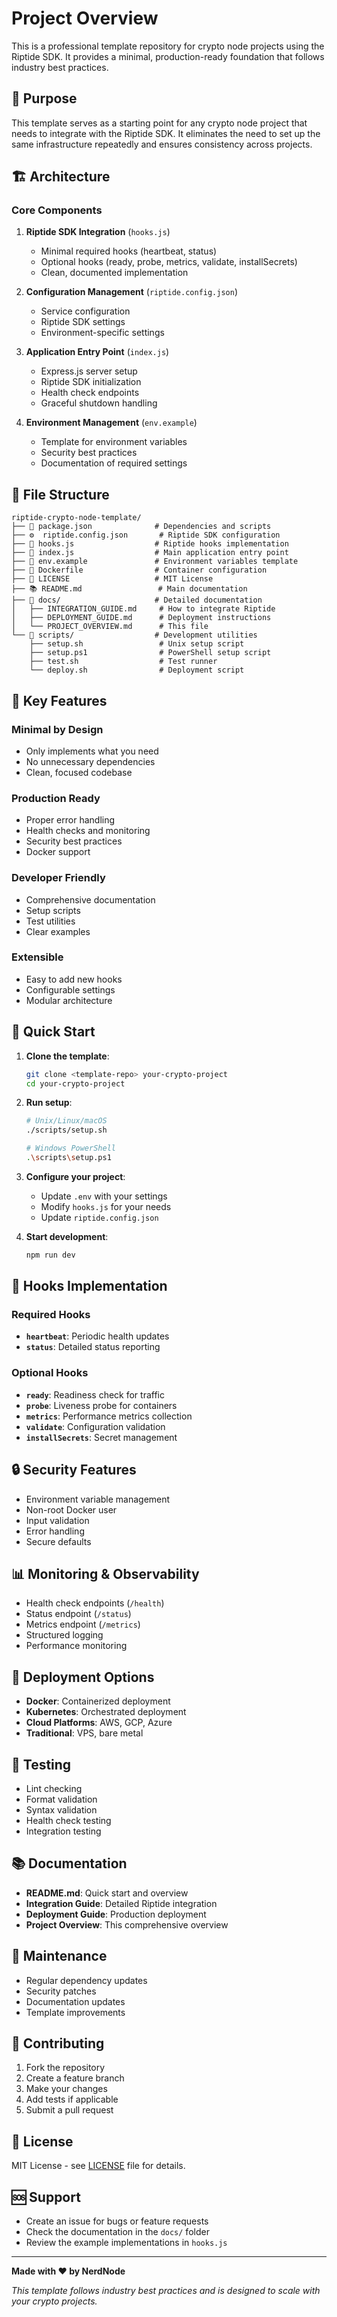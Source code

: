 # Project Overview

This is a professional template repository for crypto node projects using the Riptide SDK. It provides a minimal, production-ready foundation that follows industry best practices.

## 🎯 Purpose

This template serves as a starting point for any crypto node project that needs to integrate with the Riptide SDK. It eliminates the need to set up the same infrastructure repeatedly and ensures consistency across projects.

## 🏗️ Architecture

### Core Components

1. **Riptide SDK Integration** (`hooks.js`)
   - Minimal required hooks (heartbeat, status)
   - Optional hooks (ready, probe, metrics, validate, installSecrets)
   - Clean, documented implementation

2. **Configuration Management** (`riptide.config.json`)
   - Service configuration
   - Riptide SDK settings
   - Environment-specific settings

3. **Application Entry Point** (`index.js`)
   - Express.js server setup
   - Riptide SDK initialization
   - Health check endpoints
   - Graceful shutdown handling

4. **Environment Management** (`env.example`)
   - Template for environment variables
   - Security best practices
   - Documentation of required settings

## 📁 File Structure

```
riptide-crypto-node-template/
├── 📄 package.json              # Dependencies and scripts
├── ⚙️  riptide.config.json       # Riptide SDK configuration
├── 🎣 hooks.js                  # Riptide hooks implementation
├── 🚀 index.js                  # Main application entry point
├── 🔧 env.example               # Environment variables template
├── 🐳 Dockerfile                # Container configuration
├── 📄 LICENSE                   # MIT License
├── 📚 README.md                 # Main documentation
├── 📁 docs/                     # Detailed documentation
│   ├── INTEGRATION_GUIDE.md     # How to integrate Riptide
│   ├── DEPLOYMENT_GUIDE.md      # Deployment instructions
│   └── PROJECT_OVERVIEW.md      # This file
└── 📁 scripts/                  # Development utilities
    ├── setup.sh                 # Unix setup script
    ├── setup.ps1                # PowerShell setup script
    ├── test.sh                  # Test runner
    └── deploy.sh                # Deployment script
```

## 🔧 Key Features

### Minimal by Design
- Only implements what you need
- No unnecessary dependencies
- Clean, focused codebase

### Production Ready
- Proper error handling
- Health checks and monitoring
- Security best practices
- Docker support

### Developer Friendly
- Comprehensive documentation
- Setup scripts
- Test utilities
- Clear examples

### Extensible
- Easy to add new hooks
- Configurable settings
- Modular architecture

## 🚀 Quick Start

1. **Clone the template**:
   ```bash
   git clone <template-repo> your-crypto-project
   cd your-crypto-project
   ```

2. **Run setup**:
   ```bash
   # Unix/Linux/macOS
   ./scripts/setup.sh
   
   # Windows PowerShell
   .\scripts\setup.ps1
   ```

3. **Configure your project**:
   - Update `.env` with your settings
   - Modify `hooks.js` for your needs
   - Update `riptide.config.json`

4. **Start development**:
   ```bash
   npm run dev
   ```

## 🎣 Hooks Implementation

### Required Hooks
- **`heartbeat`**: Periodic health updates
- **`status`**: Detailed status reporting

### Optional Hooks
- **`ready`**: Readiness check for traffic
- **`probe`**: Liveness probe for containers
- **`metrics`**: Performance metrics collection
- **`validate`**: Configuration validation
- **`installSecrets`**: Secret management

## 🔒 Security Features

- Environment variable management
- Non-root Docker user
- Input validation
- Error handling
- Secure defaults

## 📊 Monitoring & Observability

- Health check endpoints (`/health`)
- Status endpoint (`/status`)
- Metrics endpoint (`/metrics`)
- Structured logging
- Performance monitoring

## 🚀 Deployment Options

- **Docker**: Containerized deployment
- **Kubernetes**: Orchestrated deployment
- **Cloud Platforms**: AWS, GCP, Azure
- **Traditional**: VPS, bare metal

## 🧪 Testing

- Lint checking
- Format validation
- Syntax validation
- Health check testing
- Integration testing

## 📚 Documentation

- **README.md**: Quick start and overview
- **Integration Guide**: Detailed Riptide integration
- **Deployment Guide**: Production deployment
- **Project Overview**: This comprehensive overview

## 🔄 Maintenance

- Regular dependency updates
- Security patches
- Documentation updates
- Template improvements

## 🤝 Contributing

1. Fork the repository
2. Create a feature branch
3. Make your changes
4. Add tests if applicable
5. Submit a pull request

## 📄 License

MIT License - see [LICENSE](LICENSE) file for details.

## 🆘 Support

- Create an issue for bugs or feature requests
- Check the documentation in the `docs/` folder
- Review the example implementations in `hooks.js`

---

**Made with ❤️ by NerdNode**

*This template follows industry best practices and is designed to scale with your crypto projects.*

